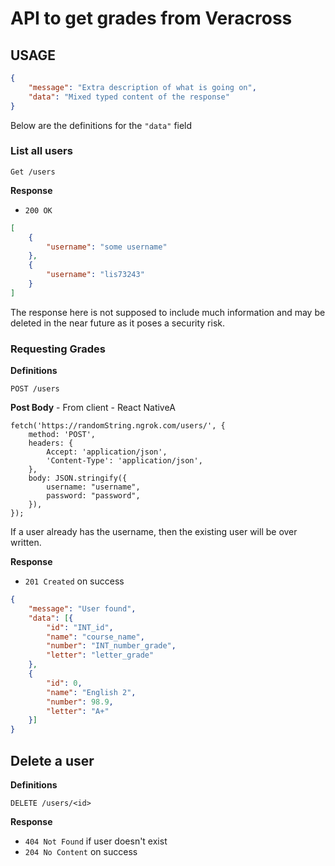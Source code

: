 # API to get grades from Veracross

## USAGE

```json
{
    "message": "Extra description of what is going on",
    "data": "Mixed typed content of the response"
}
```

Below are the definitions for the `"data"` field

### List all users

`Get /users`

**Response**

- `200 OK`

```json
[
    {
        "username": "some username"
    },
    {
        "username": "lis73243"
    }
]
```
The response here is not supposed to include much information
and may be deleted in the near future as it poses a security risk.

### Requesting Grades

**Definitions**

`POST /users`

**Post Body** - From client - React NativeA

```
fetch('https://randomString.ngrok.com/users/', {
    method: 'POST',
    headers: {
        Accept: 'application/json',
        'Content-Type': 'application/json',
    },
    body: JSON.stringify({
        username: "username",
        password: "password",
    }),
});
```

If a user already has the username, then the existing user will be over written.

**Response**

- `201 Created` on success

```json
{
    "message": "User found", 
    "data": [{
        "id": "INT_id",
        "name": "course_name",
        "number": "INT_number_grade",
        "letter": "letter_grade"
    },
    {
        "id": 0,
        "name": "English 2",
        "number": 98.9,
        "letter": "A+"
    }]
}
```

## Delete a user

**Definitions**

`DELETE /users/<id>`

**Response**

- `404 Not Found` if user doesn't exist
- `204 No Content` on success